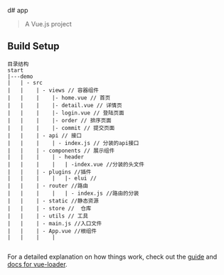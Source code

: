 d# app

> A Vue.js project

## Build Setup

```
目录结构
start
|---demo
|   | - src
|   |    | - views // 容器组件
|   |    |    |- home.vue // 首页
|   |    |    |- detail.vue // 详情页
|   |    |    |- login.vue // 登陆页面
|   |    |    |- order // 排序页面 
|   |    |    |- commit // 提交页面
|   |    | - api // 接口
|   |    |    | - index.js // 分装的api接口
|   |    | - components // 展示组件
|   |    |    | - header
|   |    |    |   | -index.vue //分装的头文件
|   |    | - plugins //插件
|   |    |    |   |- elui //
|   |    | - router //路由
|   |    |    |   | - index.js //路由的分装
|   |    | - static //静态资源
|   |    | - store //  仓库 
|   |    | - utils // 工具 
|   |    | - main.js //入口文件
|   |    | - App.vue //根组件
|   |    |    |


```

For a detailed explanation on how things work, check out the [guide](http://vuejs-templates.github.io/webpack/) and [docs for vue-loader](http://vuejs.github.io/vue-loader).
